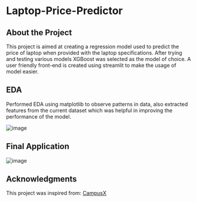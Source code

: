 # Laptop-Price-Predictor

## About the Project

This project is aimed at creating a regression model used to predict the price of laptop when provided with the laptop specifications. After trying and testing various models XGBoost was selected as the model of choice. A user friendly front-end is created using streamlit to make the usage of model easier.

## EDA

Performed EDA using matplotlib to observe patterns in data, also extracted features from the current dataset which was helpful in improving the performance of the model.

![image](https://github.com/abhipreets2/Laptop-Price-Predictor/assets/58743505/3b1b3975-d486-4168-bd43-bd759cfa8fd1)


## Final Application

![image](https://github.com/abhipreets2/Laptop-Price-Predictor/assets/58743505/a13a4a1a-0978-4c16-9ff4-93fcbb3b9e49)


## Acknowledgments

This project was inspired from: [CampusX](https://www.youtube.com/@campusx-official)
